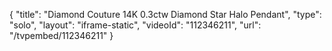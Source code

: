 {
    "title": "Diamond Couture 14K 0.3ctw Diamond Star Halo Pendant",
    "type": "solo",
    "layout": "iframe-static",
    "videoId": "112346211",
    "url": "\/tvpembed\/112346211"
}